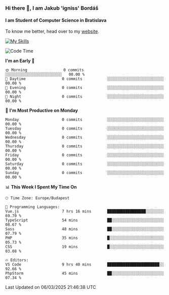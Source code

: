 ### Hi there 👋, I am Jakub 'igniss' Bordáš

#### I am Student of Computer Science in Bratislava
To know me better, head over to my [website](https://bordas.sk).

[![My Skills](https://skillicons.dev/icons?i=js,typescript,html,css,figma,svelte,vue,next,postgresql,nest,express,nodejs)](https://bordas.sk)


<!--START_SECTION:waka-->
![Code Time](http://img.shields.io/badge/Code%20Time-1%2C703%20hrs%2011%20mins-blue)

**I'm an Early 🐤** 

```text
🌞 Morning                0 commits           ░░░░░░░░░░░░░░░░░░░░░░░░░   00.00 % 
🌆 Daytime                0 commits           ░░░░░░░░░░░░░░░░░░░░░░░░░   00.00 % 
🌃 Evening                0 commits           ░░░░░░░░░░░░░░░░░░░░░░░░░   00.00 % 
🌙 Night                  0 commits           ░░░░░░░░░░░░░░░░░░░░░░░░░   00.00 % 
```
📅 **I'm Most Productive on Monday** 

```text
Monday                   0 commits           ░░░░░░░░░░░░░░░░░░░░░░░░░   00.00 % 
Tuesday                  0 commits           ░░░░░░░░░░░░░░░░░░░░░░░░░   00.00 % 
Wednesday                0 commits           ░░░░░░░░░░░░░░░░░░░░░░░░░   00.00 % 
Thursday                 0 commits           ░░░░░░░░░░░░░░░░░░░░░░░░░   00.00 % 
Friday                   0 commits           ░░░░░░░░░░░░░░░░░░░░░░░░░   00.00 % 
Saturday                 0 commits           ░░░░░░░░░░░░░░░░░░░░░░░░░   00.00 % 
Sunday                   0 commits           ░░░░░░░░░░░░░░░░░░░░░░░░░   00.00 % 
```


📊 **This Week I Spent My Time On** 

```text
🕑︎ Time Zone: Europe/Budapest

💬 Programming Languages: 
Vue.js                   7 hrs 16 mins       █████████████████░░░░░░░░   69.70 % 
TypeScript               54 mins             ██░░░░░░░░░░░░░░░░░░░░░░░   08.67 % 
Sass                     48 mins             ██░░░░░░░░░░░░░░░░░░░░░░░   07.79 % 
PHP                      35 mins             █░░░░░░░░░░░░░░░░░░░░░░░░   05.73 % 
CSS                      19 mins             █░░░░░░░░░░░░░░░░░░░░░░░░   03.08 % 

🔥 Editors: 
VS Code                  9 hrs 40 mins       ███████████████████████░░   92.66 % 
PhpStorm                 45 mins             ██░░░░░░░░░░░░░░░░░░░░░░░   07.34 % 
```


 Last Updated on 06/03/2025 21:46:38 UTC
<!--END_SECTION:waka-->
